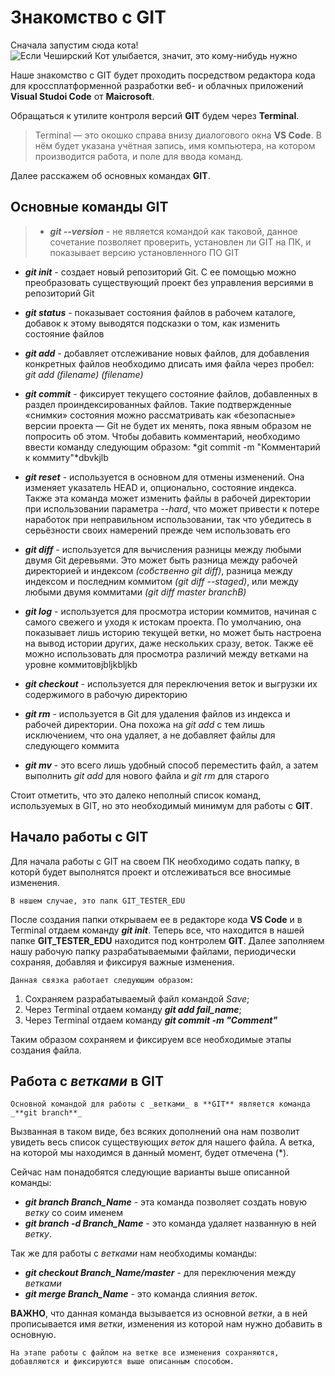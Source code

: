 # Знакомство с GIT
Сначала запустим сюда кота!
![Если Чеширский Кот улыбается, значит, это кому-нибудь нужно](Cheshir.png)


Наше знакомство с GIT будет проходить посредством редактора кода для кроссплатформенной разработки веб- и облачных приложений **Visual Studoi Code** от **Maicrosoft**.

Обращаться к утилите контроля версий **GIT** будем через **Terminal**. 
> Terminal — это окошко справа внизу диалогового окна **VS Code**. В нём будет указана учётная запись, имя компьютера, на котором производится работа, и поле для ввода команд.

Далее расскажем об основных командах **GIT**.
## Основные команды GIT
> - _**git --version**_ - не является командой как таковой, данное сочетание позволяет проверить, установлен ли GIT на ПК, и показывает версию установленного ПО GIT

- _**git init**_ - создает новый репозиторий Git. С ее помощью можно преобразовать существующий проект без управления версиями в репозиторий Git

- _**git status**_ - показывает состояния файлов в рабочем каталоге, добавок к этому выводятся подсказки о том, как изменить состояние файлов

- _**git add**_ - добавляет отслеживание новых файлов, для добавления конкретных файлов необходимо дписать имя файла через пробел: *git add (filename) (filename)*

- _**git commit**_ - фиксирует текущего состояние файлов, добавленных в раздел проиндексированных файлов. Такие подтвержденные «снимки» состояния можно рассматривать как «безопасные» версии проекта — Git не будет их менять, пока явным образом не попросить об этом. Чтобы добавить комментарий, необходимо ввести команду следующим образом: *git commit -m "Комментарий к коммиту"*dbvkjlb

- _**git reset**_ - используется в основном для отмены изменений. Она изменяет указатель HEAD и, опционально, состояние индекса. Также эта команда может изменить файлы в рабочей директории при использовании параметра *--hard*, что может привести к потере наработок при неправильном использовании, так что убедитесь в серьёзности своих намерений прежде чем использовать его

- _**git diff**_ - используется для вычисления разницы между любыми двумя Git деревьями. Это может быть разница между рабочей директорией и индексом *(собственно git diff)*, разница между индексом и последним коммитом *(git diff --staged)*, или между любыми двумя коммитами *(git diff master branchB)*

- _**git log**_ - используется для просмотра истории коммитов, начиная с самого свежего и уходя к истокам проекта. По умолчанию, она показывает лишь историю текущей ветки, но может быть настроена на вывод истории других, даже нескольких сразу, веток. Также её можно использовать для просмотра различий между ветками на уровне коммитовjbljkbljkb

- _**git checkout**_ - используется для переключения веток и выгрузки их содержимого в рабочую директорию

- _**git rm**_ - используется в Git для удаления файлов из индекса и рабочей директории. Она похожа на *git add* с тем лишь исключением, что она удаляет, а не добавляет файлы для следующего коммита

- _**git mv**_ - это всего лишь удобный способ переместить файл, а затем выполнить *git add* для нового файла и *git rm* для старого

Стоит отметить, что это далеко неполный список команд, используемых в GIT, но это необходимый минимум для работы с **GIT**.
## Начало работы с GIT
Для начала работы с GIT на своем ПК необходимо содать папку, в которй будет выполнятся проект и отслеживаться все вносимые изменения.

    В нвшем случае, это папк GIT_TESTER_EDU

После создания папки открываем ее в редакторе кода **VS Code** и в Terminal отдаем команду _**git init**_. Теперь все, что находится в нашей папке **GIT_TESTER_EDU** находится под контролем **GIT**.
Далее заполняем нашу рабочую папку разрабатываемыми файлами, периодически сохраняя, добавляя и фиксируя важные изменения.

    Данная связка работает следующим образом:

1. Сохраняем разрабатываемый файл командой _Save_;
2. Через Terminal отдаем команду _**git add fail_name**_;
3. Через Terminal отдаем команду _**git commit -m "Comment"**_

Таким образом сохраняем и фиксируем все необходимые этапы создания файла.
## Работа с _ветками_ в GIT

    Основной командой для работы с _ветками_ в **GIT** является команда _**git branch**_

Вызванная в таком виде, без всяких дополнений она нам позволит увидеть весь список существующих _веток_ для нашего файла. А ветка, на которой мы находимся в данный момент, будет отмечена (*).

Сейчас нам понадобятся следующие варианты выше описанной команды:
- _**git branch Branch_Name**_ - эта команда позволяет создать новую _ветку_ со соим именем
- _**git branch -d Branch_Name**_ - это команда удаляет названную в ней _ветку_.

Так же для работы с _ветками_ нам необходимы команды:
- _**git checkout Branch_Name/master**_ - для переключения между _ветками_
- _**git merge Branch_Name**_ - это команда слияния _веток_.

**ВАЖНО**, что данная команда вызывается из основной _ветки_, а в ней прописывается имя _ветки_, изменения из которой нам нужно добавить в основную.

    На этапе работы с файлом на ветке все изменения сохраняются, добавляются и фиксируются выше описанным способом.

    